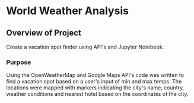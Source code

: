 # World Weather Analysis

## Overview of Project

Create a vacation spot finder using API's and Jupyter Notebook.

### Purpose

Using the OpenWeatherMap and Google Maps API's code was written to find a vacation spot based on a user's input of min and max temps. The locations were mapped with markers indicating the city's name, country, weather conditions and nearest hotel based on the coordinates of the city.